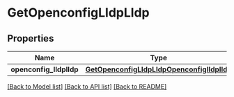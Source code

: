 # GetOpenconfigLldpLldp

## Properties
Name | Type | Description | Notes
------------ | ------------- | ------------- | -------------
**openconfig_lldplldp** | [**GetOpenconfigLldpLldpOpenconfiglldplldp**](GetOpenconfigLldpLldpOpenconfiglldplldp.md) |  | [optional] 

[[Back to Model list]](../README.md#documentation-for-models) [[Back to API list]](../README.md#documentation-for-api-endpoints) [[Back to README]](../README.md)



